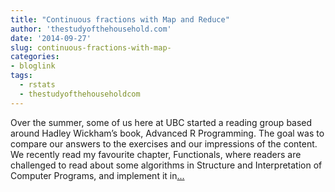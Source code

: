 ```yaml
---
title: "Continuous fractions with Map and Reduce"
author: 'thestudyofthehousehold.com'
date: '2014-09-27'
slug: continuous-fractions-with-map-
categories:
- bloglink
tags:
  - rstats
  - thestudyofthehouseholdcom
---
```


Over the summer, some of us here at UBC started a reading group based around Hadley Wickham’s book, Advanced R Programming. The goal was to compare our answers to the exercises and our impressions of the content. We recently read my favourite chapter, Functionals, where readers are challenged to read about some algorithms in Structure and Interpretation of Computer Programs, and implement it in[... <i class="fas fa-external-link-alt"></i>](http://thestudyofthehousehold.com/2014/09/27/2014-09-27-continuous-fractions-with-map-and-reduce/)

